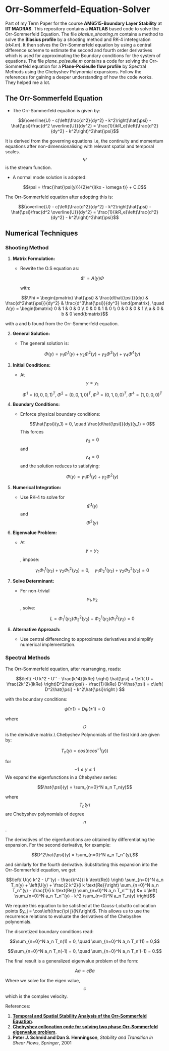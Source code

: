 # Orr-Sommerfeld-Equation-Solver
Part of my Term Paper for the course **AM6515-Boundary Layer Stability** at **IIT MADRAS**.
This repository contains a **MATLAB** based code to solve the Orr-Sommerfeld Equation. 
The file *blasius_shooting.m* contains a method to solve the **Blasius profile** by a shooting method and RK-4 intetegration (*rk4.m*). It then solves the Orr-Sommerfeld equation by using a central difference scheme to estimate the second and fourth order derivatives which is used for approximating the Boundary conditions for the system of equations.
The file *plane_poiseulle.m* contains a code for solving the Orr-Sommerfeld equation for a **Plane-Posieulle flow profile** by Spectral Methods using the Chebyshev Polynomial expansions. 
Follow the references for gaining a deeper understanding of how the code works. They helped me a lot.

## The Orr-Sommerfeld Equation 
- The Orr-Sommerfeld equation is given by:
  
$$(\overline{U} - c)\left(\frac{d^2}{dy^2} - k^2\right)\hat{\psi} - \hat{\psi}\frac{d^2 \overline{U}}{dy^2} = \frac{1}{ikR_e}\left(\frac{d^2}{dy^2} - k^2\right)^2\hat{\psi}$$

It is derived from the governing equations i.e, the continuity and momentum equations after non-dimensionalising with relevant spatial and temporal scales. $$\Psi$$ is the stream function.
- A normal mode solution is adopted:

$$\psi = \frac{\hat{\psi(y)}}{2}e^{i(kx - \omega t)} + C.C$$

The Orr-Sommerfeld equation after adopting this is:

$$(\overline{U} - c)\left(\frac{d^2}{dy^2} - k^2\right)\hat{\psi} - \hat{\psi}\frac{d^2 \overline{U}}{dy^2} = \frac{1}{ikR_e}\left(\frac{d^2}{dy^2} - k^2\right)^2\hat{\psi}$$

## Numerical Techniques
### Shooting Method

1. **Matrix Formulation:**  
   - Rewrite the O.S equation as:  
     
     $$\Phi' = A(y)\Phi$$
     
     with:  

  ```math
\Phi = \begin{pmatrix} \hat{\psi} & \frac{d\hat{\psi}}{dy} & \frac{d^2\hat{\psi}}{dy^2} & \frac{d^3\hat{\psi}}{dy^3} \end{pmatrix}, \quad A(y) = \begin{bmatrix} 0 & 1 & 0 & 0 \\ 0 & 0 & 1 & 0 \\ 0 & 0 & 0 & 1 \\ a & 0 & b & 0 \end{bmatrix}
```
with a and b found from the Orr-Sommerfeld equation.

2. **General Solution:**  
   - The general solution is:  
     
     $$\Phi(y) = \gamma_1\Phi^1(y) + \gamma_2\Phi^2(y) + \gamma_3\Phi^3(y) + \gamma_4\Phi^4(y)$$

3. **Initial Conditions:**  
   - At $$y = y_1$$  
   
     $$\Phi^1 = (0, 0, 0, 1)^T, \, \Phi^2 = (0, 0, 1, 0)^T, \, \Phi^3 = (0, 1, 0, 0)^T, \, \Phi^4 = (1, 0, 0, 0)^T$$

4. **Boundary Conditions:**  
   - Enforce physical boundary conditions:  
   
     $$\hat{\psi}(y_1) = 0, \quad \frac{d\hat{\psi}}{dy}(y_1) = 0$$
     This forces $$\gamma_3 = 0$$ and $$\gamma_4=0$$ and the solution reduces to satisfying:
   
     $$\Phi(y) = \gamma_1\Phi^1(y) + \gamma_2\Phi^2(y)$$

6. **Numerical Integration:**  
   - Use RK-4 to solve for $$\Phi^1(y)$$  and $$\Phi^2(y)$$

7. **Eigenvalue Problem:**  
   - At $$y = y_2$$, impose:  
     
     $$\gamma_1\Phi^1_1(y_2) + \gamma_2\Phi^2_1(y_2) = 0, \quad \gamma_1\Phi^1_2(y_2) + \gamma_2\Phi^2_2(y_2) = 0$$

8. **Solve Determinant:**  
   - For non-trivial $$\gamma_1, \gamma_2$$ , solve:  

     $$L = \Phi^1_1(y_2)\Phi^2_2(y_2) - \Phi^1_2(y_2)\Phi^2_1(y_2) = 0$$

9. **Alternative Approach:**  
   - Use central differencing to approximate derivatives and simplify numerical implementation.

### Spectral Methods
The Orr-Sommerfeld equation, after rearranging, reads:
```math
\left( -U k^2 - U'' - \frac{k^4}{ikRe} \right) \hat{\psi} + \left( U + \frac{2k^2}{ikRe} \right)D^2\hat{\psi} - \frac{1}{ikRe} D^4\hat{\psi} = c\left( D^2\hat{\psi} - k^2\hat{\psi}\right ) 
```

with the boundary conditions:
```math
\hat{\psi}(\pm 1) = D\hat{\psi}(\pm 1) = 0
```
where $$D$$ is the derivative matrix.\\
Chebyshev Polynomials of the first kind are given by:
```math
    T_n(y) = cos(ncos^{-1}(y))
```
for $$-1 \leq y \leq 1$$
We expand the eigenfunctions in a Chebyshev series:
```math
\hat{\psi}(y) = \sum_{n=0}^N a_n T_n(y)
```
where $$T_n(y)$$ are Chebyshev polynomials of degree $$n$$. 

The derivatives of the eigenfunctions are obtained by differentiating the expansion. For the second derivative, for example:
```math
D^2\hat{\psi}(y) = \sum_{n=0}^N a_n T_n''(y),
```
and similarly for the fourth derivative. Substituting this expansion into the Orr-Sommerfeld equation, we get:
```math
\left( U(y) k^2 - U''(y) - \frac{k^4}{i k \text{Re}} \right) \sum_{n=0}^N a_n T_n(y) 
+ \left(U(y) + \frac{2 k^2}{i k \text{Re}}\right) \sum_{n=0}^N a_n T_n''(y) - \frac{1}{i k \text{Re}} \sum_{n=0}^N a_n T_n''''(y) &= c \left( \sum_{n=0}^N a_n T_n''(y) - k^2 \sum_{n=0}^N a_n T_n(y) \right)
```

We require this equation to be satisfied at the Gauss-Lobatto collocation points $y_j = \cos\left(\frac{\pi j}{N}\right)$. This allows us to use the recurrence relations to evaluate the derivatives of the Chebyshev polynomials.

The discretized boundary conditions read:
```math
\sum_{n=0}^N a_n T_n(1) = 0, \quad \sum_{n=0}^N a_n T_n'(1) = 0,
```
```math
\sum_{n=0}^N a_n T_n(-1) = 0, \quad \sum_{n=0}^N a_n T_n'(-1) = 0.
```
The final result is a generalized eigenvalue problem of the form:
```math
A a = c B a
```
Where we solve for the eigen value, $$c$$ which is the complex velocity.

References:
1) [**Temporal and Spatial Stability Analysis of the Orr-Sommerfeld Equation**](https://www.cdsimpson.net/2015/04/temporal-and-spatial-stability-analysis.html#:~:text=This%20is%20a%20nonlinear%20ordinary,opposite%20boundary%20conditions%20are%20met).
2) [**Chebyshev collocation code for solving two phase Orr-Sommerfeld eigenvalue problem**](https://in.mathworks.com/matlabcentral/fileexchange/48862-chebyshev-collocation-code-for-solving-two-phase-orr-sommerfeld-eigenvalue-problem).
3) **Peter J. Schmid and Dan S. Henningson**, *Stability and Transition in Shear Flows*, *Springer*, 2001
